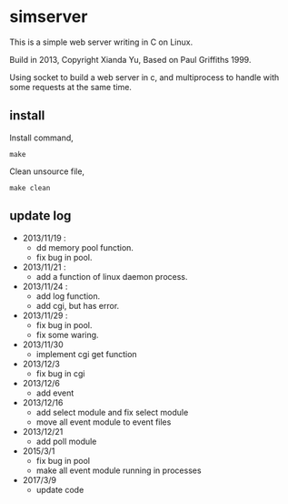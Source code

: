 # simserver

This is a simple web server writing in C on Linux.

Build in 2013, Copyright Xianda Yu, Based on Paul Griffiths 1999.

Using socket to build a web server in c, and multiprocess to handle with some requests at the same time.

## install

Install command,

```
make
```

Clean unsource file,
```
make clean
```

## update log

* 2013/11/19 : 
  * dd memory pool function.
  * fix bug in pool.		
* 2013/11/21 :
  * add a function of linux daemon process.
* 2013/11/24 :
  * add log function.
  * add cgi, but has error.
* 2013/11/29 :
  * fix bug in pool.
  * fix some waring.	
* 2013/11/30
  * implement cgi get function
* 2013/12/3
  * fix bug in cgi
* 2013/12/6
  * add event
* 2013/12/16
  * add select module and fix select module
  * move all event module to event files
* 2013/12/21
  * add poll module
* 2015/3/1
  * fix bug in pool
  * make all event module running in processes
* 2017/3/9
  * update code
